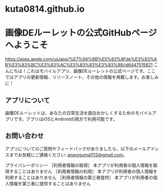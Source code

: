 # kuta0814.github.io
# 画像DEルーレットの公式GitHubページへようこそ
https://apps.apple.com/us/app/%E7%94%BB%E5%83%8Fde%E3%83%AB%E3%83%BC%E3%83%AC%E3%83%83%E3%83%88/id6447515821
こんにちは！これはモバイルアプリ、画像DEルーレットの公式ページです。ここではアプリの更新情報、リリースノート、その他の情報を掲載します。お楽しみに！

## アプリについて

画像DEルーレットは、あなたの日常生活を面白おかしくするためのモバイルアプリです。アプリはiOSとAndroidの両方で利用可能です。

## お問い合わせ

アプリについてのご質問やフィードバックがありましたら、以下のメールアドレスまでお気軽にご連絡ください: anaroguma1112@gmail.com。

プライバシーポリシー
［利用者情報の取得］
本アプリが利用者の個人情報を取得することはありません
［利用者情報の利用］
本アプリが利用者の個人情報を利用することはありません
［利用者情報の第三者提供］
本アプリが利用者の個人情報を第三者に提供することはありません
